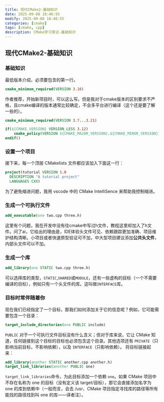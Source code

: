 ```yaml
---
title: 现代CMake2-基础知识
date: 2025-09-08 18:46:55
modify: 2025-09-08 18:46:55
categories: [cmake]
tags: [cmake, cpp]
description: CMake学习笔记-基础知识
---
```



## 现代CMake2-基础知识

### 基础知识

最低版本介绍，必须要包含的第一行。

```cmake
cmake_minimum_required(VERSION 3.16)
```

作者推荐，开始新项目时，可以这么写。但是我对于cmake版本的区别要求不严格，且cmake编译的版本通常比较确定，不会多平台进行编译（这个还是要了解一些的）。

```cmake
cmake_minimum_required(VERSION 3.7...3.21)

if(${CMAKE_VERSION} VERSION_LESS 3.12)
    cmake_policy(VERSION ${CMAKE_MAJOR_VERSION}.${CMAKE_MINOR_VERSION})
endif()
```

### 设置一个项目

接下来，每一个顶层 CMakelists 文件都应该加入下面这一行：

```cmake
project(tutorial VERSION 1.0
  DESCRIPTION "A tutorial project"
  LANGUAGES CXX)
```

为了避免缩进问题，我用 vscode 中的 CMake IntelliSence 来帮助我控制缩进。

### 生成一个可执行文件

```cmake
add_executable(one two.cpp three.h)
```

这里有个问题，我在开发中没有往cmake中写过h文件，教程这里却加入了h文件。问了ai，它给出的理由是，IDE体验头文件可见、依赖跟踪更加准确、项目维护结构清晰。小项目或者快速原型验证可不加，中大型项目建议添加**公共头文件**，内部头文件可以不加。

### 生成一个库

```cmake
add_library(one STATIC two.cpp three.h)
```

可以选择库的类型，`STATIC`,`SHARED`或`MODULE`，还有一些虚构的目标（一个不需要编译的目标），例如只有一个头文件的库。这叫做`INTERFACE`库。

### 目标时常伴随着你

现在我们已经指定了一个目标，那我们如何添加关于它的信息呢？例如，它可能需要包含一个目录：

```cmake
target_include_directories(one PUBLIC include)
```

`PUBLIC` 对于一个可执行文件目标没有什么含义；但对于库来说，它让 CMake 知道，任何链接到这个目标的目标也必须包含这个目录。其他选项还有 `PRIVATE`（只影响当前目标，不影响依赖），以及 `INTERFACE`（只影响依赖）。
将目标链接起来：

```cmake
add_library(another STATIC another.cpp another.h)
target_link_libraries(another PUBLIC one)
```

`target_link_libraries`命令，为此目标添加一个依赖 `one`。如果 CMake 项目中不存在名称为 one 的目标（没有定义该 target/目标），那它会直接添加名字为 one 的库到依赖中（一般而言，会去 /usr、CMake 项目指定寻找库的路径等所有能找的路径找到叫 one 的库——译者注）。
